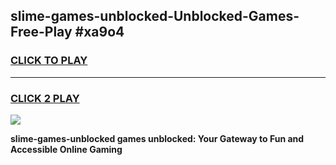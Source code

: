
## slime-games-unblocked-Unblocked-Games-Free-Play #xa9o4
<h3>
<a href="https://us.freeplayer.one?title=slime-games-unblocked&ref=9M">CLICK TO PLAY</a></h3>
<hr>

<h3>
<a href="https://us.freeplayer.one?title=slime-games-unblocked&ref=9M">CLICK 2 PLAY</a>
  
</h3>

<a href="https://us.freeplayer.one?title=slime-games-unblocked&ref=9M"><img src="https://clearcache.store/games.png"></a>


**slime-games-unblocked games unblocked: Your Gateway to Fun and Accessible Online Gaming**
